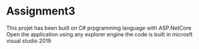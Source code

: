 # Assignment3
This projet has been built on C# prpgramming language with ASP.NetCore
Open the application using any explorer engine
the code is built in microsft visual studio 2019
